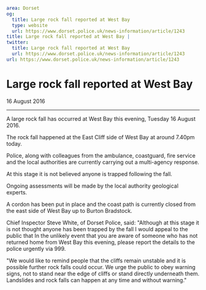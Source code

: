 ```yaml
area: Dorset
og:
  title: Large rock fall reported at West Bay
  type: website
  url: https://www.dorset.police.uk/news-information/article/1243
title: Large rock fall reported at West Bay |
twitter:
  title: Large rock fall reported at West Bay
  url: https://www.dorset.police.uk/news-information/article/1243
url: https://www.dorset.police.uk/news-information/article/1243
```

# Large rock fall reported at West Bay

16 August 2016

* * *

A large rock fall has occurred at West Bay this evening, Tuesday 16 August 2016.

The rock fall happened at the East Cliff side of West Bay at around 7.40pm today.

Police, along with colleagues from the ambulance, coastguard, fire service and the local authorities are currently carrying out a multi-agency response.

At this stage it is not believed anyone is trapped following the fall.

Ongoing assessments will be made by the local authority geological experts.

A cordon has been put in place and the coast path is currently closed from the east side of West Bay up to Burton Bradstock.

Chief Inspector Steve White, of Dorset Police, said: "Although at this stage it is not thought anyone has been trapped by the fall I would appeal to the public that In the unlikely event that you are aware of someone who has not returned home from West Bay this evening, please report the details to the police urgently via 999.

"We would like to remind people that the cliffs remain unstable and it is possible further rock falls could occur. We urge the public to obey warning signs, not to stand near the edge of cliffs or stand directly underneath them. Landslides and rock falls can happen at any time and without warning."
